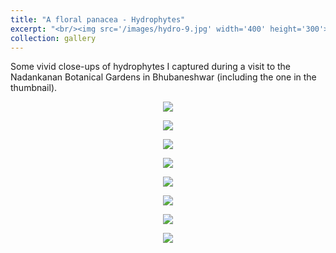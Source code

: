 ```yaml
---
title: "A floral panacea - Hydrophytes"
excerpt: "<br/><img src='/images/hydro-9.jpg' width='400' height='300'>"
collection: gallery
---
```


Some vivid close-ups of hydrophytes I captured during a visit to the Nadankanan Botanical Gardens in Bhubaneshwar (including the one in the thumbnail).  

<p align="center">
  <img src='/images/hydro-1.jpg'>
</p>


<p align="center">
  <img src='/images/hydro-2.jpg'>
</p>


<p align="center">
  <img src='/images/hydro-3.jpg'>
</p>


<p align="center">
  <img src='/images/hydro-4.jpg'>
</p>


<p align="center">
  <img src='/images/hydro-5.jpg'>
</p>


<p align="center">
  <img src='/images/hydro-6.jpg'>
</p>


<p align="center">
  <img src='/images/hydro-7.jpg'>
</p>


<p align="center">
  <img src='/images/hydro-8.jpg'>
</p>